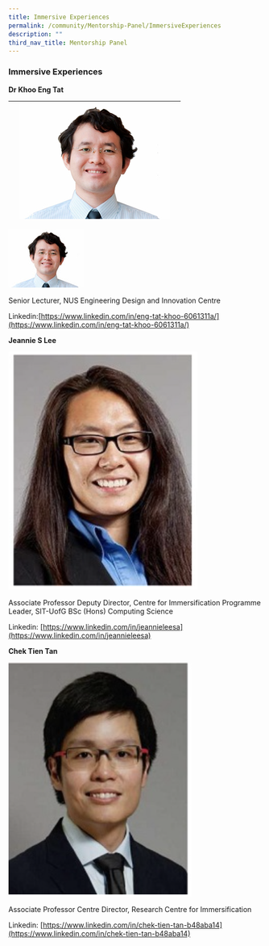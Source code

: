 ```yaml
---
title: Immersive Experiences
permalink: /community/Mentorship-Panel/ImmersiveExperiences
description: ""
third_nav_title: Mentorship Panel
---
```

### Immersive Experiences

**Dr Khoo Eng Tat**


|   | ![Alt text for image on Isomer site](/images/KhooEngTat.jpg) |   |
| -------- | -------- | -------- |

![Alt text for image on Isomer site](/images/resizedKooEngTat.jpg)

Senior Lecturer, NUS Engineering Design and Innovation Centre

Linkedin:[https://www.linkedin.com/in/eng-tat-khoo-6061311a/](https://www.linkedin.com/in/eng-tat-khoo-6061311a/)

**Jeannie S Lee**

![Alt text for image on Isomer site](/images/JeannieSLee.jpg)

Associate Professor Deputy Director, Centre for Immersification Programme Leader, SIT-UofG BSc (Hons) Computing Science

Linkedin: [https://www.linkedin.com/in/jeannieleesa](https://www.linkedin.com/in/jeannieleesa)

**Chek Tien Tan**

![Alt text for image on Isomer site](/images/ChekTienTan.png)

Associate Professor Centre Director, Research Centre for Immersification

Linkedin: [https://www.linkedin.com/in/chek-tien-tan-b48aba14](https://www.linkedin.com/in/chek-tien-tan-b48aba14)